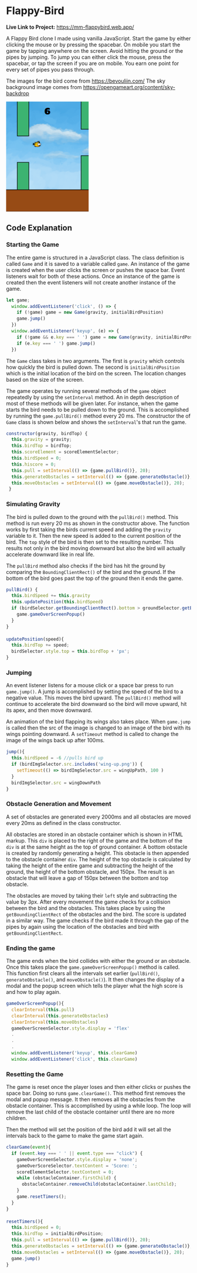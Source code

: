 # Flappy-Bird

**Live Link to Project:** https://mm-flappybird.web.app/

A Flappy Bird clone I made using vanilla JavaScript. Start the game by either clicking the mouse or by pressing the spacebar. On mobile you start the game by tapping anywhere on the screen. Avoid hitting the ground or the pipes by jumping. To jump you can either click the mouse, press the spacebar, or tap the screen if you are on mobile. You earn one point for every set of pipes you pass through.

The images for the bird come from https://bevouliin.com/
The sky background image comes from https://opengameart.org/content/sky-backdrop

<img src="https://github.com/MichaelMcCann1/Flappy-Bird/blob/main/FlappyBird.png" height="300px">


## Code Explanation

### Starting the Game
The entire game is structured in a JavaScript class. The class definition is called `Game` and it is saved to a variable called `game`. An instance of the game is created when the user clicks the screen or pushes the space bar. Event listeners wait for both of these actions. Once an instance of the game is created then the event listeners will not create another instance of the game. 

``` javascript
let game;
  window.addEventListener('click', () => {
    if (!game) game = new Game(gravity, initialBirdPosition)
    game.jump()
  })
  window.addEventListener('keyup', (e) => {
    if (!game && e.key === ' ') game = new Game(gravity, initialBirdPosition)
    if (e.key === ' ') game.jump()
  })
```

The `Game` class takes in two arguments. The first is `gravity` which controls how quickly the bird is pulled down. The second is `initialBirdPosition` which is the initial location of the bird on the screen. The location changes based on the size of the screen. 

The game operates by running several methods of the `game` object repeatedly by using the `setInterval` method. An in depth description of most of these methods will be given later. For instance, when the game starts the bird needs to be pulled down to the ground. This is accomplished by running the `game.pullBird()` method every 20 ms. The constructor the of `Game` class is shown below and shows the `setInterval`'s that run the game.

```  javascript
constructor(gravity, birdTop) {
  this.gravity = gravity;
  this.birdTop = birdTop;
  this.scoreElement = scoreElementSelector;
  this.birdSpeed = 0;
  this.hiscore = 0;
  this.pull = setInterval(() => {game.pullBird()}, 20);
  this.generateObstacles = setInterval(() => {game.generateObstacle()}, 2000);
  this.moveObstacles = setInterval(() => {game.moveObstacle()}, 20);
 }
```

### Simulating Gravity

The bird is pulled down to the ground with the `pullBird()` method. This method is run every 20 ms as shown in the constructor above. The function works by first taking the birds current speed and adding the `gravity` variable to it. Then the new speed is added to the current position of the bird. The `top` style of the bird is then set to the resulting number. This results not only in the bird moving downward but also the bird will actually accelerate downward like in real life. 

The `pullBird` method also checks if the bird has hit the ground by comparing the `BoundingClientRect()` of the bird and the ground. If the bottom of the bird goes past the top of the ground then it ends the game.

``` javascript
pullBird() {
  this.birdSpeed += this.gravity
  this.updatePosition(this.birdSpeed)
  if (birdSelector.getBoundingClientRect().bottom > groundSelector.getBoundingClientRect().top) { //check if bird hits the ground
    game.gameOverScreenPopup()
  }
}
  
updatePosition(speed){
  this.birdTop += speed;
  birdSelector.style.top = this.birdTop + 'px';
}
```

### Jumping
An event listener listens for a mouse click or a space bar press to run `game.jump()`. A jump is accomplished by setting the speed of the bird to a negative value. This moves the bird upward. The `pullBird()` method will continue to accelerate the bird downward so the bird will move upward, hit its apex, and then move downward. 

An animation of the bird flapping its wings also takes place. When `game.jump` is called then the src of the image is changed to an image of the bird with its wings pointing downward. A `setTimeout` method is called to change the image of the wings back up after 100ms. 

``` javascript
jump(){
  this.birdSpeed = -6 //pulls bird up
  if (birdImgSelector.src.includes('wing-up.png')) {
    setTimeout(() => birdImgSelector.src = wingUpPath, 100 )
  }
  birdImgSelector.src = wingDownPath
}
```

### Obstacle Generation and Movement
A set of obstacles are generated every 2000ms and all obstacles are moved every 20ms as defined in the class constructor.

All obstacles are stored in an obstacle container which is shown in HTML markup. This `div` is placed to the right of the game and the bottom of the `div` is at the same height as the top of ground container. A bottom obstacle is created by randomly generating a height. This obstacle is then appended to the obstacle container `div`. The height of the top obstacle is calculated by taking the height of the entire game and subtracting the height of the ground, the height of the bottom obstacle, and 150px. The result is an obstacle that will leave a gap of 150px between the bottom and top obstacle.

The obstacles are moved by taking their `left` style and subtracting the value by 3px. After every movement the game checks for a collision between the bird and the obstacles. This takes place by using the `getBoundingClientRect` of the obstacles and the bird. The score is updated in a similar way. The game checks if the bird made it through the gap of the pipes by again using the location of the obstacles and bird with `getBoundingClientRect`.

### Ending the game
The game ends when the bird collides with either the ground or an obstacle. Once this takes place the `game.gameOverScreenPopup()` method is called. This function first clears all the intervals set earlier (`pullBird()`, `generateObstacle()`, and `moveObstacle()`). It then changes the display of a modal and the popup screen which tells the player what the high score is and how to play again.

``` javascript
gameOverScreenPopup(){
  clearInterval(this.pull)
  clearInterval(this.generateObstacles)
  clearInterval(this.moveObstacles)
  gameOverScreenSelector.style.display = 'flex'
  .
  .
  .
  window.addEventListener('keyup', this.clearGame)
  window.addEventListener('click', this.clearGame)
```

### Resetting the Game
The game is reset once the player loses and then either clicks or pushes the space bar. Doing so runs `game.clearGame()`. This method first removes the modal and popup message. It then removes all the obstacles from the obstacle container. This is accomplished by using a while loop. The loop will remove the last child of the obstacle container until there are no more children.

Then the method will set the position of the bird add it will set all the intervals back to the game to make the game start again. 

``` javascript
clearGame(event){
  if (event.key === ' ' || event.type === "click") {
    gameOverScreenSelector.style.display = 'none';
    gameOverScoreSelector.textContent = 'Score: ';  
    scoreElementSelector.textContent = 0;
    while (obstacleContainer.firstChild) {
      obstacleContainer.removeChild(obstacleContainer.lastChild);
    }
    game.resetTimers();
  }
}
  
resetTimers(){
  this.birdSpeed = 0;
  this.birdTop = initialBirdPosition;
  this.pull = setInterval(() => {game.pullBird()}, 20);
  this.generateObstacles = setInterval(() => {game.generateObstacle()}, 2000);
  this.moveObstacles = setInterval(() => {game.moveObstacle()}, 20);
  game.jump()
}
```
